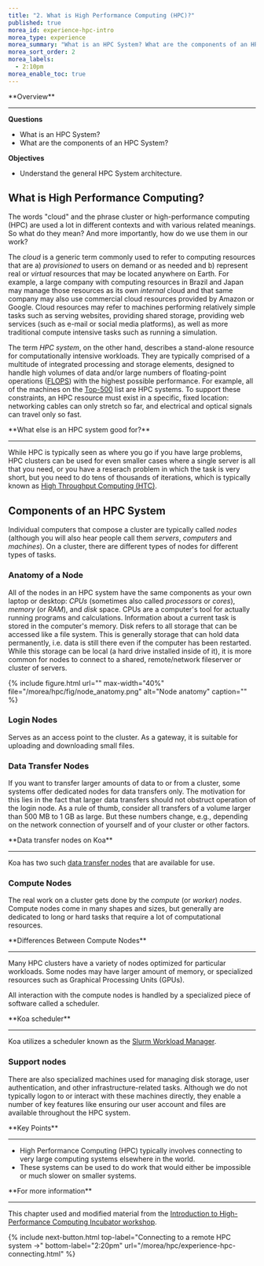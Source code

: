 ```yaml
---
title: "2. What is High Performance Computing (HPC)?"
published: true
morea_id: experience-hpc-intro
morea_type: experience
morea_summary: "What is an HPC System? What are the components of an HPC system?"
morea_sort_order: 2
morea_labels:
  - 2:10pm
morea_enable_toc: true
---
```


<div class="alert alert-success mt-3" role="alert" markdown="1">
<i class="fa-solid fa-globe fa-xl"></i> **Overview**
<hr/>

**Questions**
  * What is an HPC System?
  * What are the components of an HPC System?

**Objectives**
  * Understand the general HPC System architecture. 
</div>


## What is High Performance Computing?

The words "cloud" and the phrase cluster or high-performance computing (HPC) are used a lot in different contexts and with various related meanings. So what do they mean? And more importantly, how do we use them in our work?

The *cloud* is a generic term commonly used to refer to computing resources that are a) *provisioned* to users on demand or as needed and b) represent real or *virtual* resources that may be located anywhere on Earth. For example, a large company with computing resources in Brazil and Japan may manage those resources as its own *internal* cloud and that same company may also use commercial cloud resources provided by Amazon or Google. Cloud resources may refer to machines performing relatively simple tasks such as serving websites, providing shared storage, providing web services (such as e-mail or social media platforms), as well as more traditional compute intensive tasks such as running a simulation.

The term *HPC system*, on the other hand, describes a stand-alone resource for computationally intensive workloads. They are typically comprised of a multitude of integrated processing and storage elements, designed to handle high volumes of data and/or large numbers of floating-point operations ([FLOPS](https://en.wikipedia.org/wiki/FLOPS)) with the highest possible performance. For example, all of the machines on the [Top-500](https://www.top500.org) list are HPC systems. To support these constraints, an HPC resource must exist in a specific, fixed location: networking cables can only stretch so far, and electrical and optical signals can travel only so fast.

<div class="alert alert-info" role="alert" markdown="1">
<i class="fa-solid fa-circle-info fa-xl"></i> **What else is an HPC system good for?**
<hr/>

While HPC is typically seen as where you go if you have large problems, HPC clusters can be used for even smaller cases where a single server is all that you need, or you have a reserach problem in which the task is very short, but you need to do tens of thousands of iterations, which is typically known as [High Throughput Computing (HTC)](https://en.wikipedia.org/wiki/High-throughput_computing).

</div>

## Components of an HPC System

Individual computers that compose a cluster are typically called *nodes* (although you will also hear people call them *servers*, *computers* and *machines*). On a cluster, there are different types of nodes for different types of tasks.

### Anatomy of a Node

All of the nodes in an HPC system have the same components as your own laptop or desktop: *CPUs* (sometimes also called *processors* or *cores*), *memory* (or *RAM*), and *disk* space. CPUs are a computer's tool for actually running programs and calculations. Information about a current task is stored in the computer's memory. Disk refers to all storage that can be accessed like a file system. This is generally storage that can hold data permanently, i.e. data is still there even if the computer has been restarted. While this storage can be local (a hard drive installed inside of it), it is more common for nodes to connect to a shared, remote/network fileserver or cluster of servers.

{% include figure.html url="" max-width="40%" file="/morea/hpc/fig/node_anatomy.png" alt="Node anatomy" caption="" %}

### Login Nodes

Serves as an access point to the cluster. As a gateway, it is suitable for uploading and downloading small files.

### Data Transfer Nodes

If you want to transfer larger amounts of data to or from a cluster, some systems offer dedicated nodes for data transfers only. The motivation for this lies in the fact that larger data transfers should not obstruct operation of the login node. As a rule of thumb, consider all transfers of a volume larger than 500 MB to 1 GB as large. But these numbers change, e.g., depending on the network connection of yourself and of your cluster or other factors.

<div class="alert alert-info" role="alert" markdown="1">
<i class="fa-solid fa-circle-info fa-xl"></i> **Data transfer nodes on Koa**
<hr/>

Koa has two such [data transfer nodes](https://www.hawaii.edu/bwiki/display/HPC/Data+transfer+Questions) that are available for use.

</div>

### Compute Nodes

The real work on a cluster gets done by the *compute* (or *worker*) *nodes*. Compute nodes come in many shapes and sizes, but generally are dedicated to long or hard tasks that require a lot of computational resources.


<div class="alert alert-info" role="alert" markdown="1">
<i class="fa-solid fa-circle-info fa-xl"></i> **Differences Between Compute Nodes**
<hr/>

Many HPC clusters have a variety of nodes optimized for particular workloads. Some nodes may have larger amount of memory, or specialized resources such as Graphical Processing Units (GPUs).

</div>

All interaction with the compute nodes is handled by a specialized piece of software called a scheduler.

<div class="alert alert-info" role="alert" markdown="1">
<i class="fa-solid fa-circle-info fa-xl"></i> **Koa scheduler**
<hr/>

Koa utilizes a scheduler known as the [Slurm Workload Manager](https://slurm.schedmd.com/overview.html).

</div>

### Support nodes

There are also specialized machines used for managing disk storage, user authentication, and other infrastructure-related tasks. Although we do not typically logon to or interact with these machines directly, they enable a number of key features like
ensuring our user account and files are available throughout the HPC system.

<div class="alert alert-success" role="alert" markdown="1">
<i class="fa-solid fa-globe fa-xl"></i> **Key Points**
<hr/>

* High Performance Computing (HPC) typically involves connecting to very large computing systems elsewhere in the world.
* These systems can be used to do work that would either be impossible or much slower on smaller systems.
</div>

<div class="alert alert-info" role="alert" markdown="1">
<i class="fa-solid fa-circle-info fa-xl"></i> **For more information**
<hr/>

This chapter used and modified material from the [Introduction to High-Performance Computing Incubator workshop](https://carpentries-incubator.github.io/hpc-intro/).
</div>


{% include next-button.html 
           top-label="Connecting to a remote HPC system ->" 
           bottom-label="2:20pm" 
           url="/morea/hpc/experience-hpc-connecting.html" %}
